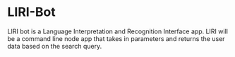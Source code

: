 # LIRI-Bot
LIRI bot is a Language Interpretation and Recognition Interface app. LIRI will be a command line node app that takes in parameters and returns the user data based on the search query.
